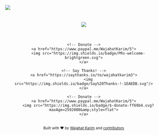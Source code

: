 ![](https://res.cloudinary.com/wajahatkarimcom/image/upload/v1569872594/AwesomeContributors_cover.jpg)

<h1 align="center"><a href="https://twitter.com/intent/tweet?url=https%3A%2F%2Fgithub.com%2Fwajahatkarim3%2FHacktoberfest2019&text=Are%20you%20ready%20for%20%23Hacktoberfest%202019%3F%20Support%20Open%20Source%20in%20October%20and%20earn%20a%20limited%20edition%20T-shirt%21%20by%20contributing%20your%20profile%20in%20Awesome%20Contributors%20by%20@WajahatKarim&hashtags=DigitalOcean%2CThePracticalDev%2Copensource%20">
        <img src="https://img.shields.io/twitter/url/http/shields.io.svg?style=social"/>
    </a></h1>

<br/>

<div align="center">
    
    <!-- Donate -->
    <a href="https://www.paypal.me/WajahatKarim/5">
        <img src="https://img.shields.io/badge/PRs-welcome-brightgreen.svg">
    </a>
    
    <!-- Say Thanks! -->
    <a href="https://saythanks.io/to/wajahatkarim3">
        <img src="https://img.shields.io/badge/Say%20Thanks-!-1EAEDB.svg"/>
    </a>
    
    <!-- Donate -->
    <a href="https://www.paypal.me/WajahatKarim/5">
        <img src="https://img.shields.io/badge/$-donate-ff69b4.svg?maxAge=2592000&amp;style=flat">
    </a>
   
    
</div>

<br/>
<div align="center">
  <sub>Built with ❤︎ by
  <a href="https://twitter.com/WajahatKarim">Wajahat Karim</a> and
  <a href="https://github.com/wajahatkarim3/Hacktoberfest2019/graphs/contributors">
    contributors
  </a>
</div>
  
